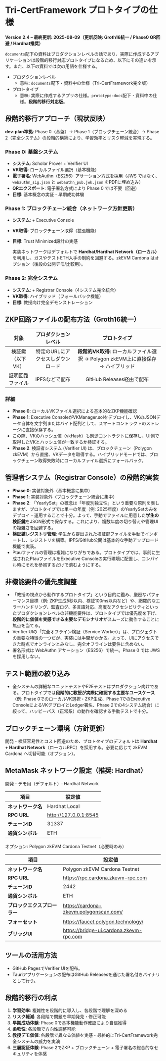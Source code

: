 # Tri-CertFramework プロトタイプの仕様
**Version 2.4 – 最終更新: 2025-08-09（更新反映: Groth16統一 / Phase0 QR回避 / Hardhat推奨）**

`documents`配下の資料はプロダクションレベルの話であり、実際に作成するアプリケーションは段階的移行対応プロトタイプになるため、以下にその違いを示す。また、以下の資料では次の用語を仕様する。
- プロダクションレベル
  - 意味: `documents`配下・資料中の仕様（Tri-CertFramework完全版）
- プロトタイプ
  - 意味: 実際に作成するアプリの仕様。`prototype-docs`配下・資料中の仕様。**段階的移行対応版**。

## 段階的移行アプローチ（現状反映）
**dev-plan準拠**: Phase 0（基盤）→ Phase 1（ブロックチェーン統合）→ Phase 2（完全システム）の段階的構築により、学習効率とリスク軽減を実現する。

### Phase 0: 基盤システム
- **システム**: Scholar Prover + Verifier UI
- **VK取得**: ローカルファイル選択（基本機能）
- **電子署名**: WebAuthn（ES256）アサーション方式を採用（JWS ではなく、`webauthn_sig.json` と `webauthn_pub.jwk.json` をPDFに埋め込み）
- **QRエクスポート**: 電子署名方式により Phase 0 では不要（回避）
- **目標**: 基本概念の実証・早期成功体験

### Phase 1: ブロックチェーン統合（ネットワーク方針更新）
- **システム**: + Executive Console
- **VK取得**: ブロックチェーン取得（拡張機能）
- **目標**: Trust Minimized設計の実感
  
  実装ネットワークはデフォルトで **Hardhat/Hardhat Network（ローカル）** を利用し、ガスやテストETH入手の制約を回避する。zkEVM Cardona はオプション（後段の公開デモ/比較用）。

### Phase 2: 完全システム
- **システム**: + Registrar Console（4システム完全統合）
- **VK取得**: ハイブリッド（フォールバック機能）
- **目標**: 教授向け完全デモンストレーション

## ZKP回路ファイルの配布方法（Groth16統一）
|対象|プロダクションレベル|プロトタイプ|
|:-:|:-:|:-:|
|検証鍵（以下VK）|特定のURLにアクセスしダウンロード|**段階的VK取得**: ローカルファイル選択 → Polygon zkEVM上に直接保存 → ハイブリッド|
|証明回路ファイル|IPFSなどで配布|GitHub Releases経由で配布|

### 詳細
- **Phase 0**: ローカルVKファイル選択による基本的なZKP機能確認
- **Phase 1**: Executive ConsoleがVKManager.solをデプロイし、VKのJSONデータ自体を文字列またはバイト配列として、スマートコントラクトのストレージに直接保存する。
- この際、VKのハッシュ値（vkHash）も別途コントラクトに保存し、UI側で取得したVKとハッシュ値が一致するか検証する。
- **Phase 2**: 検証者システム (Verifier UI) は、ブロックチェーン（Polygon zkEVM）から直接、VKデータを取得する。ハイブリッドモードでは、ブロックチェーン取得失敗時にローカルファイル選択にフォールバック。

## 管理者システム（Registrar Console）の段階的実装
- **Phase 0**: 実装対象外（基本概念に集中）
- **Phase 1**: 実装対象外（ブロックチェーン統合に集中）
- **Phase 2**: 「YearlySet」の概念は「年度別独立性」という重要な原則を表しますが、プロトタイプでは単一の年度（例: 2025年度）のYearlySetのみをデプロイ・運用することで十分。よって、手動でファイルに用意した**学生の検証鍵**をJSON形式で保存する。これにより、複数年度の切り替えや管理UIの複雑さを回避する。
- **検証鍵レジストリ管理**: 学生から提出された検証鍵ファイルを手動でインポートし、レジストリを構築。IPFS/GitHub公開は基本的な手動アップロード機能で実装。
- Ptauファイルの管理は複雑になりがちである。プロトタイプでは、事前に生成されたPtauファイルをExecutive Consoleの実行環境に配置し、コンパイル時にそれを参照するだけで済むようにする。

## 非機能要件の優先度調整
- 「教授の視点から動作するプロトタイプ」という目的に鑑み、厳密なパフォーマンス目標（例: ZKP生成5秒以内、検証100ms以内など）や、網羅的なエラーハンドリング、監査ログ、多言語対応、高度なアクセシビリティといったプロダクションレベルの非機能要件は、プロトタイプでは優先度を下げ、**段階的に価値を実感できる主要なデモシナリオ**がスムーズに動作することに焦点を当てる。
- Verifier UIの「完全オフライン検証（Service Worker）」は、プロジェクトの重要な特徴の一つだが、実装には手間がかかる。よって、UIにアクセスできた時点でオンラインとみなし、完全オフラインは要件に含めない。
- 署名形式は WebAuthn アサーション（ES256）で統一。Phase 0 では JWS を採用しない。

## テスト範囲の絞り込み
- 全システムの詳細なユニットテストやE2Eテストはプロダクション向けである。プロトタイプでは**段階的に教授が実際に確認する主要なユースケース**（例: Phase 0でのローカルVK選択・ZKP生成、Phase 1でのExecutive ConsoleによるVKデプロイとLedger署名、Phase 2での4システム統合）に絞って、ハッピーパス（正常系）の動作を確認する手動テストで十分。

## ブロックチェーン環境（方針更新）
開発・検証容易性とコスト回避のため、プロトタイプのデフォルトは **Hardhat + Hardhat Network**（ローカルRPC）を採用する。必要に応じて zkEVM Cardona へ切替可能（オプション）。

## MetaMask ネットワーク設定（推奨: Hardhat）

開発・デモ用（デフォルト）: Hardhat Network

| 項目 | 設定値 |
|-----|--------|
| **ネットワーク名** | Hardhat Local |
| **RPC URL** | http://127.0.0.1:8545 |
| **チェーンID** | 31337 |
| **通貨シンボル** | ETH |

オプション: Polygon zkEVM Cardona Testnet（必要時のみ）

| 項目 | 設定値 |
|-----|--------|
| **ネットワーク名** | Polygon zkEVM Cardona Testnet |
| **RPC URL** | https://rpc.cardona.zkevm-rpc.com |
| **チェーンID** | 2442 |
| **通貨シンボル** | ETH |
| **ブロックエクスプローラー** | https://cardona-zkevm.polygonscan.com/ |
| **フォーセット** | https://faucet.polygon.technology/ |
| **ブリッジUI** | https://bridge-ui.cardona.zkevm-rpc.com |

## ツールの活用方法
- GitHub PagesでVerifier UIを配布。
- Tauriアプリケーションの配布はGitHub Releasesを通じた署名付きバイナリとして行う。

## 段階的移行の利点
1. **学習効率**: 複雑性を段階的に導入し、各段階で理解を深める
2. **リスク軽減**: 各段階で問題を早期発見・修正可能
3. **早期成功体験**: Phase 0で基本機能動作確認により自信獲得
4. **柔軟性**: 各段階で方向性調整可能
5. **教授デモ価値**: 各段階で異なる価値を実感・最終的にTri-CertFramework完全システムの威力を実演
6. **三層認証体験**: Phase 2でZKP + ブロックチェーン + 電子署名の総合的なセキュリティを体感
